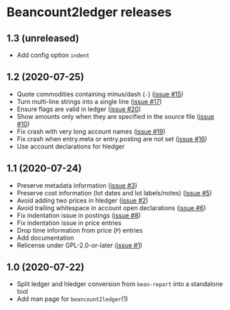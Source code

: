 # Beancount2ledger releases

## 1.3 (unreleased)

* Add config option `indent`

## 1.2 (2020-07-25)

* Quote commodities containing minus/dash (`-`) ([issue #15](https://github.com/beancount/beancount2ledger/issues/15))
* Turn multi-line strings into a single line ([issue #17](https://github.com/beancount/beancount2ledger/issues/17))
* Ensure flags are valid in ledger ([issue #20](https://github.com/beancount/beancount2ledger/issues/20))
* Show amounts only when they are specified in the source file ([issue #10](https://github.com/beancount/beancount2ledger/issues/10))
* Fix crash with very long account names ([issue #19](https://github.com/beancount/beancount2ledger/issues/19))
* Fix crash when entry.meta or entry.posting are not set ([issue #16](https://github.com/beancount/beancount2ledger/issues/16))
* Use account declarations for hledger

## 1.1 (2020-07-24)

* Preserve metadata information ([issue #3](https://github.com/beancount/beancount2ledger/issues/3))
* Preserve cost information (lot dates and lot labels/notes) ([issue #5](https://github.com/beancount/beancount2ledger/issues/5))
* Avoid adding two prices in hledger ([issue #2](https://github.com/beancount/beancount2ledger/issues/2))
* Avoid trailing whitespace in account open declarations ([issue #6](https://github.com/beancount/beancount2ledger/issues/6))
* Fix indentation issue in postings ([issue #8](https://github.com/beancount/beancount2ledger/issues/8))
* Fix indentation issue in price entries
* Drop time information from price (`P`) entries
* Add documentation
* Relicense under GPL-2.0-or-later ([issue #1](https://github.com/beancount/beancount2ledger/issues/1))

## 1.0 (2020-07-22)

* Split ledger and hledger conversion from `bean-report` into a standalone tool
* Add man page for `beancount2ledger`(1)

